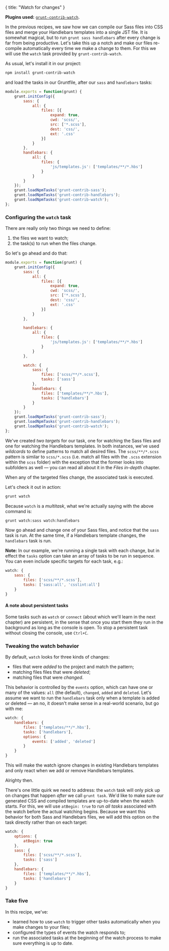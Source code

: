 {
  title: "Watch for changes"
}


**Plugins used:** [`grunt-contrib-watch`](https://npmjs.org/package/grunt-contrib-watch).

In the previous recipes, we saw how we can compile our Sass files into CSS files and merge your Handlebars templates into a single JST file. It is somewhat magical, but to run `grunt sass handlebars` after every change is far from being productive. Let's take this up a notch and make our files re-compile automatically every time we make a change to them. For this we will use the `watch` task provided by `grunt-contrib-watch`. 

As usual, let's install it in our project:

```bash
npm install grunt-contrib-watch
```

and load the tasks in our Gruntfile, after our `sass` and `handlebars` tasks:

```javascript
module.exports = function(grunt) {
	grunt.initConfig({
		sass: {
			all: {
				files: [{
					expand: true,
					cwd: 'scss/',
					src: ['*.scss'],
					dest: 'css/',
					ext: '.css'
				}]
			}
		},
		handlebars: {
			all: {
				files: {
					'js/templates.js': ['templates/**/*.hbs']
				}
			}
		}
	});
	grunt.loadNpmTasks('grunt-contrib-sass');
	grunt.loadNpmTasks('grunt-contrib-handlebars');
	grunt.loadNpmTasks('grunt-contrib-watch');
};
```

### Configuring the `watch` task

There are really only two things we need to define:

1. the files we want to watch;
2. the task(s) to run when the files change.

So let's go ahead and do that:

```javascript
module.exports = function(grunt) {
	grunt.initConfig({
		sass: {
			all: {
				files: [{
					expand: true,
					cwd: 'scss/',
					src: ['*.scss'],
					dest: 'css/',
					ext: '.css'
				}]
			}
		},

		handlebars: {
			all: {
				files: {
					'js/templates.js': ['templates/**/*.hbs']
				}
			}
		},

		watch: {
			sass: {
				files: ['scss/**/*.scss'],
				tasks: ['sass']
			},
			handlebars: {
				files: ['templates/**/*.hbs'],
				tasks: ['handlebars']
			}
		}
	});
	grunt.loadNpmTasks('grunt-contrib-sass');
	grunt.loadNpmTasks('grunt-contrib-handlebars');
	grunt.loadNpmTasks('grunt-contrib-watch');
};
```

We've created _two targets_ for our task, one for watching the Sass files and one for watching the Handlebars templates. In both instances, we've used _wildcards_ to define patterns to match all desired files. The `scss/**/*.scss` pattern is similar to `scss/*.scss` (i.e. match all files with the `.scss` extension within the `scss` folder) with the exception that the former looks into subfolders as well &mdash; you can read all about it in the _Files in-depth_ chapter. 

When any of the targeted files change, the associated task is executed.

Let's check it out in action:
	
```bash
grunt watch
```

Because `watch` is a _multitask_, what we're actually saying with the above command is:

```bash
grunt watch:sass watch:handlebars
```

Now go ahead and change one of your Sass files, and notice that the `sass` task is run. At the same time, if a Handlebars template changes, the `handlebars` task is run.

__Note:__ In our example, we're running a single task with each change, but in effect the `tasks` option can take an array of tasks to be run in sequence. You can even include specific targets for each task, e.g.:

```javascript
watch: {
    sass: {
        files: ['scss/**/*.scss'],
        tasks: ['sass:all', 'csslint:all']
    }
}
```

#### A note about persistent tasks

Some tasks such as `watch` or `connect` (about which we'll learn in the next chapter) are persistent, in the sense that once you start them they run in the background as long as the console is open. To stop a persistent task without closing the console, use `Ctrl+C`.

### Tweaking the watch behavior

By default, `watch` looks for three kinds of changes: 

* files that were _added_ to the project and match the pattern;
* matching files files that were _deleted_;
* matching files that were _changed_. 

This behavior is controlled by the `events` option, which can have one or many of the values: `all` (the default), `changed`, `added` and `deleted`. Let's assume we want to run the `handlebars` task only when a template is added or deleted &mdash; an no, it doesn't make sense in a real-world scenario, but go with me:

```javascript
watch: {
	handlebars: {
		files: ['templates/**/*.hbs'],
		tasks: ['handlebars'],
		options: {
			events: ['added', 'deleted']
		}
	}
}
```

This will make the watch ignore changes in existing Handlebars templates and only react when we add or remove Handlebars templates.

Alrighty then.

There's one little quirk we need to address: the `watch` task will only pick up on changes that happen _after_ we call `grunt task`. We'd like to make sure our generated CSS and compiled templates are up-to-date when the watch starts. For this, we will use `atBegin: true` to run _all tasks_ associated with the watch before the actual watching begins. Because we want this behavior for both Sass and Handlebars files, we will add this option on the task directly rather than on each target:

```javascript
watch: {
	options: {
		atBegin: true
	},
	sass: {
		files: ['scss/**/*.scss'],
		tasks: ['sass']
	},
	handlebars: {
		files: ['templates/**/*.hbs'],
		tasks: ['handlebars']
	}
}
```

### Take five

In this recipe, we've:

* learned how to use `watch` to trigger other tasks automatically when you make changes to your files;
* configured the types of events the watch responds to;
* run the associated tasks at the beginning of the watch process to make sure everything is up to date.

